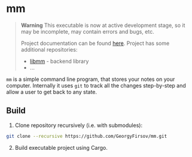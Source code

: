 # mm

> **Warning**
> This executable is now at active development stage, so it may be incomplete,
> may contain errors and bugs, etc.
>
> Project documentation can be found [here][1]. Project has some additional
> repositories:
>
> - [libmm][2] - backend library
> - ...

`mm` is a simple command line program, that stores your notes on your computer.
Internally it uses `git` to track all the changes step-by-step and allow
a user to get back to any state.

## Build

1. Clone repository recursively (i.e. with submodules):

```bash
git clone --recursive https://github.com/GeorgyFirsov/mm.git
```

2. Build executable project using Cargo.

[1]: https://github.com/GeorgyFirsov/mm/tree/main/docs
[2]: https://github.com/GeorgyFirsov/libmm
